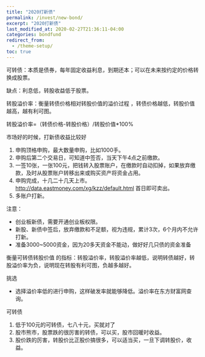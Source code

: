 ```yaml
---
title: "2020打新债"
permalink: /invest/new-bond/
excerpt: "2020打新债"
last_modified_at: 2020-02-27T21:36:11-04:00
categories: bondfund
redirect_from:
  - /theme-setup/
toc: true
---
```


可转债：本质是债券，每年固定收益利息，到期还本；可以在未来按约定的价格转换成股票。

缺点：利息低，转股收益低于股票。

转股溢价率：衡量转债价格相对转股价值的溢价过程 ，转债价格越低，转股价值越高，越有利可图。

转股溢价率=（转债价格-转股价格）/转股价值*100%

市场好的时候，打新债收益比较好
1. 申购顶格申购，最大数量申购，比如1000手。
2. 申购后第二个交易日，可知道中签否，当天下午4点之前缴款。
3. 一签10张，一张100元，把钱转入股票账户，在缴款时自动扣掉，如果放弃缴款，及时从股票账户转移出来或购买资产将资金占用。
4. 申购完成，十几二十几天上市。http://data.eastmoney.com/xg/kzz/default.html 首日即可卖出。
5. 多账户打新。

注意：
- 创业板新债，需要开通创业板权限。
- 新股、新债中签后，放弃缴款和不足额，视为违规，累计3次，6个月内不允许打新。
- 准备3000~5000资金，因为20多天资金不能动，做好好几只债的资金准备


衡量可转债转股价值 的指标：转股溢价率，转股溢价率越低，说明转债越好，转股溢价率为负，说明现在转股有利可图，负越多越好。

挑选
- 选择溢价率低的进行申购，这样破发率就能够降低。溢价率在东方财富网查询。

可转债
1. 低于100元的可转债，七八十元，买就对了
2. 股市熊市，股票跌的很厉害的转债，可以买，股市回暖时收益。
3. 股价跌的厉害，转股价比正股价搞很多，可以适当买，一旦下调转股价，收益。